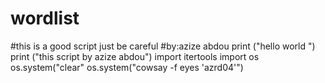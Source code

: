 # wordlist
#this is a good script just be careful
#by:azize abdou
print ("hello world ")
print ("this script by azize abdou")
import itertools
import os
os.system("clear"
os.system("cowsay -f eyes 'azrd04'")
